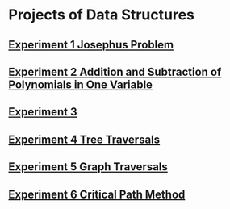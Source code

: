 # Projects of Data Structures
## [Experiment 1 Josephus Problem](https://github.com/Reset12138/Projects_of_Data_Structures/tree/master/Experiment_1)
## [Experiment 2 Addition and Subtraction of Polynomials in One Variable](https://github.com/Reset12138/Projects_of_Data_Structures/tree/master/Experiment_2)
## [Experiment 3](https://github.com/Reset12138/Projects_of_Data_Structures/tree/master/Experiment_3)
## [Experiment 4 Tree Traversals](https://github.com/Reset12138/Projects_of_Data_Structures/tree/master/Experiment_4)
## [Experiment 5 Graph Traversals](https://github.com/Reset12138/Projects_of_Data_Structures/tree/master/Experiment_5)
## [Experiment 6 Critical Path Method](https://github.com/Reset12138/Projects_of_Data_Structures/tree/master/Experiment_6)
